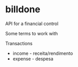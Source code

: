 # billdone
API for a financial control

Some terms to work with

Transactions 
 - income - receita/rendimento
 - expense - despesa


